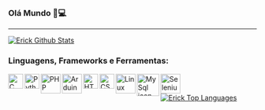 ### Olá Mundo 🤖💻
 ---
 
<a href="https://github.com/anuraghazra/github-readme-stats"><img alt="Erick Github Stats" src="https://github-readme-stats.vercel.app/api?username=ErickCamillo&show_icons=true&count_private=true&hide=&theme=dark" /></a>

### Linguagens, Frameworks e Ferramentas:
<div> 
  <img align="left" alt="C language icon" width="30px" height="30px" src="https://cdn.jsdelivr.net/gh/devicons/devicon/icons/c/c-original.svg" />
  <img align="left" alt="Python icon" width="30px" height="30px" src="https://cdn.jsdelivr.net/gh/devicons/devicon/icons/python/python-original.svg" />
  <img align="left" alt="PHP icon" width="40px" height="40px" src="https://cdn.jsdelivr.net/gh/devicons/devicon/icons/php/php-plain.svg" />
  <img align="left" alt="Arduino icon" width="40px" height="40px" src="https://cdn.jsdelivr.net/gh/devicons/devicon/icons/arduino/arduino-original.svg" />
  <img align="left" alt="HTML icon" width="30px" height="30px" src="https://cdn.jsdelivr.net/gh/devicons/devicon/icons/html5/html5-plain-wordmark.svg" />
  <img align="left" alt="CSS icon" width="30px" height="30px" src="https://cdn.jsdelivr.net/gh/devicons/devicon/icons/css3/css3-plain-wordmark.svg" />
  <img align="left" alt="Linux icon" width="40px" height="40px" src="https://cdn.jsdelivr.net/gh/devicons/devicon/icons/linux/linux-original.svg" />
  <img align="left" alt="MySql icon" width="45px" height="45px" src="https://cdn.jsdelivr.net/gh/devicons/devicon/icons/mysql/mysql-original-wordmark.svg" />
  <img align="left" alt="Selenium icon" width="40px" height="40px" src="https://www.google.com/url?sa=i&url=https%3A%2F%2Ficon-library.com%2Ficon%2Fselenium-icon-19.html&psig=AOvVaw0dY7dvmX74ukKudM3WRcl_&ust=1632885702533000&source=images&cd=vfe&ved=0CAsQjRxqFwoTCICY5rTboPMCFQAAAAAdAAAAABAD" />
</div>
<br><br>
<a href="https://github.com/anuraghazra/github-readme-stats"><img alt="Erick Top Languages" src="https://github-readme-stats.vercel.app/api/top-langs/?username=ErickCamillo&langs_count=10&theme=dark&layout=compact#&" /></a>
